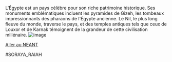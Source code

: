 L'Égypte est un pays célèbre pour son riche patrimoine historique. Ses monuments emblématiques incluent les pyramides de Gizeh, les tombeaux impressionnants des pharaons de l'Égypte ancienne. Le Nil, le plus long fleuve du monde, traverse le pays, et des temples antiques tels que ceux de Louxor et de Karnak témoignent de la grandeur de cette civilisation millénaire.
![image](https://github.com/WildGhost21/AR1/assets/146188768/1f33b02f-246f-4b49-8fee-31f639ce9b2c)

[Aller au NEANT](https://github.com/WildGhost21/AR1/blob/main/Neant.md)

#SORAYA_RAIAH
